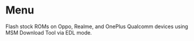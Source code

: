 # Menu
Flash stock ROMs on Oppo, Realme, and OnePlus Qualcomm devices using MSM Download Tool via EDL mode.
